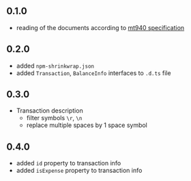 ## 0.1.0
* reading of the documents according to [mt940 specification](README.md#mt940-specification)

## 0.2.0
* added `npm-shrinkwrap.json`
* added `Transaction`, `BalanceInfo` interfaces to `.d.ts` file

## 0.3.0
* Transaction description
    * filter symbols `\r`, `\n`
    * replace multiple spaces by 1 space symbol
    
## 0.4.0
* added `id` property to transaction info
* added `isExpense` property to transaction info